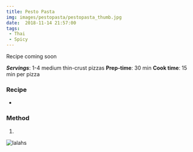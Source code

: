 ```yaml
---
title: Pesto Pasta
img: images/pestopasta/pestopasta_thumb.jpg
date:  2018-11-14 21:57:00
tags:
 - Thai
 - Spicy
---
```


Recipe coming soon

***Servings***: 1-4 medium thin-crust pizzas
**Prep-time**: 30 min
**Cook time**: 15 min per pizza

### Recipe

-

### Method

1.

![lalahs](/images/lalas.jpeg)




